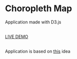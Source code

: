 <h1>Choropleth Map</h1>

<p>Application made with D3.js</p>
<br>
<a href="https://choropleth-d6afa.firebaseapp.com/">LIVE DEMO</a>
<br>
<br>
<p>Application is based on <a href="https://www.freecodecamp.org/learn/data-visualization/data-visualization-projects/visualize-data-with-a-choropleth-map">this</a> idea</p>
